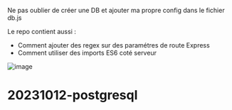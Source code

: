 Ne pas oublier de créer une DB et ajouter ma propre config dans le fichier db.js

Le repo contient aussi :
- Comment ajouter des regex sur des paramétres de route Express
- Comment utiliser des imports ES6 coté serveur

![image](https://github.com/zimarchi/20231012-postgresql/assets/135223372/6fd0ea71-80e5-4671-8e1f-cb8ccb3141cc)


# 20231012-postgresql
